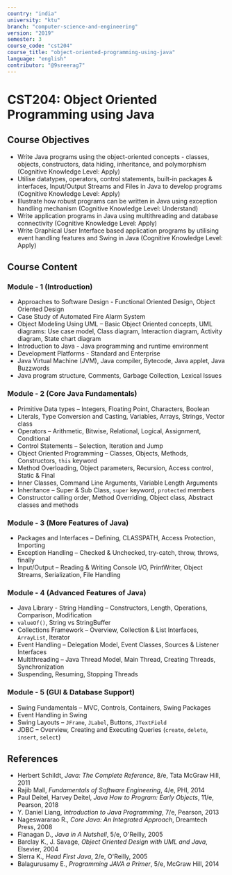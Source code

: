 ```yaml
---
country: "india"
university: "ktu"
branch: "computer-science-and-engineering"
version: "2019"
semester: 3
course_code: "cst204"
course_title: "object-oriented-programming-using-java"
language: "english"
contributor: "@9sreerag7"
---
```


# CST204: Object Oriented Programming using Java

## Course Objectives

* Write Java programs using the object-oriented concepts - classes, objects, constructors, data hiding, inheritance, and polymorphism (Cognitive Knowledge Level: Apply)  
* Utilise datatypes, operators, control statements, built-in packages & interfaces, Input/Output Streams and Files in Java to develop programs (Cognitive Knowledge Level: Apply)  
* Illustrate how robust programs can be written in Java using exception handling mechanism (Cognitive Knowledge Level: Understand)  
* Write application programs in Java using multithreading and database connectivity (Cognitive Knowledge Level: Apply)  
* Write Graphical User Interface based application programs by utilising event handling features and Swing in Java (Cognitive Knowledge Level: Apply)  

## Course Content

### Module - 1 (Introduction)
* Approaches to Software Design - Functional Oriented Design, Object Oriented Design  
* Case Study of Automated Fire Alarm System  
* Object Modeling Using UML – Basic Object Oriented concepts, UML diagrams: Use case model, Class diagram, Interaction diagram, Activity diagram, State chart diagram  
* Introduction to Java - Java programming and runtime environment  
* Development Platforms - Standard and Enterprise  
* Java Virtual Machine (JVM), Java compiler, Bytecode, Java applet, Java Buzzwords  
* Java program structure, Comments, Garbage Collection, Lexical Issues  

### Module - 2 (Core Java Fundamentals)
* Primitive Data types – Integers, Floating Point, Characters, Boolean  
* Literals, Type Conversion and Casting, Variables, Arrays, Strings, Vector class  
* Operators – Arithmetic, Bitwise, Relational, Logical, Assignment, Conditional  
* Control Statements – Selection, Iteration and Jump  
* Object Oriented Programming – Classes, Objects, Methods, Constructors, `this` keyword  
* Method Overloading, Object parameters, Recursion, Access control, Static & Final  
* Inner Classes, Command Line Arguments, Variable Length Arguments  
* Inheritance – Super & Sub Class, `super` keyword, `protected` members  
* Constructor calling order, Method Overriding, Object class, Abstract classes and methods  

### Module - 3 (More Features of Java)
* Packages and Interfaces – Defining, CLASSPATH, Access Protection, Importing  
* Exception Handling – Checked & Unchecked, try-catch, throw, throws, finally  
* Input/Output – Reading & Writing Console I/O, PrintWriter, Object Streams, Serialization, File Handling  

### Module - 4 (Advanced Features of Java)
* Java Library - String Handling – Constructors, Length, Operations, Comparison, Modification  
* `valueOf()`, String vs StringBuffer  
* Collections Framework – Overview, Collection & List Interfaces, `ArrayList`, Iterator  
* Event Handling – Delegation Model, Event Classes, Sources & Listener Interfaces  
* Multithreading – Java Thread Model, Main Thread, Creating Threads, Synchronization  
* Suspending, Resuming, Stopping Threads  

### Module - 5 (GUI & Database Support)
* Swing Fundamentals – MVC, Controls, Containers, Swing Packages  
* Event Handling in Swing  
* Swing Layouts – `JFrame`, `JLabel`, Buttons, `JTextField`  
* JDBC – Overview, Creating and Executing Queries (`create`, `delete`, `insert`, `select`)  

## References

* Herbert Schildt, *Java: The Complete Reference*, 8/e, Tata McGraw Hill, 2011  
* Rajib Mall, *Fundamentals of Software Engineering*, 4/e, PHI, 2014  
* Paul Deitel, Harvey Deitel, *Java How to Program: Early Objects*, 11/e, Pearson, 2018  
* Y. Daniel Liang, *Introduction to Java Programming*, 7/e, Pearson, 2013  
* Nageswararao R., *Core Java: An Integrated Approach*, Dreamtech Press, 2008  
* Flanagan D., *Java in A Nutshell*, 5/e, O'Reilly, 2005  
* Barclay K., J. Savage, *Object Oriented Design with UML and Java*, Elsevier, 2004  
* Sierra K., *Head First Java*, 2/e, O'Reilly, 2005  
* Balagurusamy E., *Programming JAVA a Primer*, 5/e, McGraw Hill, 2014  
